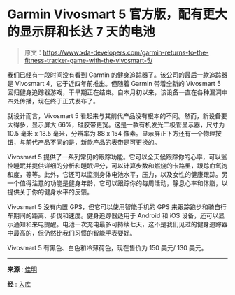 # Garmin Vivosmart 5 官方版，配有更大的显示屏和长达 7 天的电池

> 原文：<https://www.xda-developers.com/garmin-returns-to-the-fitness-tracker-game-with-the-vivosmart-5/>

我们已经有一段时间没有看到 Garmin 的健身追踪器了。该公司的最后一款追踪器是 Vivosmart 4，它于近四年前推出。但随着 Garmin 带着全新的 Vivosmart 5 回归健身追踪器游戏，干旱期正在结束。自本月初以来，该设备一直在各种漏洞中四处传播，现在终于正式发布了。

就设计而言，Vivosmart 5 看起来与其前代产品没有根本的不同。然而，新设备要大得多，显示屏大 66%，硅胶带更宽。这是一款有机发光二极管显示器，尺寸为 10.5 毫米 x 18.5 毫米，分辨率为 88 x 154 像素。显示屏正下方还有一个物理按钮，与前代产品不同的是，新款产品的表带是可更换的。

Vivosmart 5 提供了一系列常见的跟踪功能。它可以全天候跟踪你的心率，可以监控睡眠并提供详细的分析和睡眠评分，可以计算步数和燃烧的卡路里，跟踪血氧饱和度，等等。此外，它还可以监测身体电池水平，压力，以及女性的健康跟踪。另一个值得注意的功能是健身年龄，它可以跟踪你的每周活动，静息心率和体脂，以提供关于你的健身水平的反馈。

Vivosmart 5 没有内置 GPS，但它可以使用智能手机的 GPS 来跟踪跑步和骑自行车期间的距离、步伐和速度。健身追踪器适用于 Android 和 iOS 设备，还可以显示通知和来电提醒。电池一次充电最多可持续七天，这不是我们见过的健身追踪器中最高的，但仍然比我们习惯的智能手表要好。

Vivosmart 5 有黑色、白色和冷薄荷色，现在售价为 150 美元/ 130 美元。

* * *

**来源** : [佳明](https://www.garmin.com/en-US/p/782585#overview)

**经** : [入库](https://www.wareable.com/news/garmin-vivosmart-5-features-specs-price-8774)